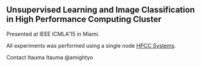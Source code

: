 ## Unsupervised Learning and Image Classification in High Performance Computing Cluster

Presented at IEEE ICMLA'15 in Miami.

All experiments was performed using a single node [HPCC Systems].


Contact Itauma Itauma @amightyo

[HPCC Systems]: https://hpccsystems.com/
[ICMLA'15]: http://www.icmla-conference.org/icmla15/#
